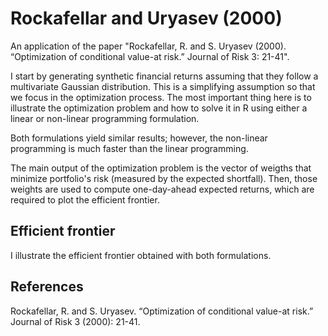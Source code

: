 # Rockafellar and Uryasev (2000)
An application of the paper "Rockafellar, R. and S. Uryasev (2000). “Optimization of conditional value-at risk.” Journal of Risk 3: 21-41".

I start by generating synthetic financial returns assuming that they follow a multivariate Gaussian distribution. This is a simplifying assumption so that we focus in the optimization process. The most important thing here is to illustrate the optimization problem and how to solve it in R using either a linear or non-linear programming formulation.

Both formulations yield similar results; however, the non-linear programming is much faster than the linear programming.

The main output of the optimization problem is the vector of weigths that minimize portfolio's risk (measured by the expected shortfall). Then, those weights are used to compute one-day-ahead expected returns, which are required to plot the efficient frontier.

## Efficient frontier
I illustrate the efficient frontier obtained with both formulations.

## References
Rockafellar, R. and S. Uryasev. “Optimization of conditional value-at risk.” Journal of Risk 3 (2000): 21-41.
